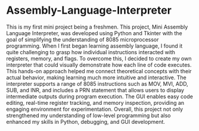 # Assembly-Language-Interpreter
This is my first mini project being a freshmen. This project, Mini Assembly Language Interpreter, was developed using Python and Tkinter with the goal of simplifying the understanding of 8085 microprocessor programming. When I first began learning assembly language, I found it quite challenging to grasp how individual instructions interacted with registers, memory, and flags. To overcome this, I decided to create my own interpreter that could visually demonstrate how each line of code executes. This hands-on approach helped me connect theoretical concepts with their actual behavior, making learning much more intuitive and interactive.
The interpreter supports a range of 8085 instructions such as MOV, MVI, ADD, SUB, and INR, and includes a PRN statement that allows users to display intermediate outputs during program execution. The GUI enables easy code editing, real-time register tracking, and memory inspection, providing an engaging environment for experimentation. Overall, this project not only strengthened my understanding of low-level programming but also enhanced my skills in Python, debugging, and GUI development.
